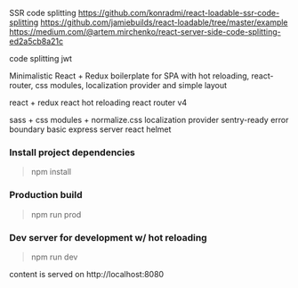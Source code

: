 SSR code splitting
https://github.com/konradmi/react-loadable-ssr-code-splitting
https://github.com/jamiebuilds/react-loadable/tree/master/example
https://medium.com/@artem.mirchenko/react-server-side-code-splitting-ed2a5cb8a21c


code splitting
jwt



Minimalistic React + Redux boilerplate for SPA with hot reloading, react-router, css modules, localization provider and simple layout


react + redux
react hot reloading
react router v4

sass + css modules + normalize.css
localization provider
sentry-ready error boundary
basic express server
react helmet


### Install project dependencies
> npm install

### Production build
> npm run prod

### Dev server for development w/ hot reloading
> npm run dev

content is served on http://localhost:8080
